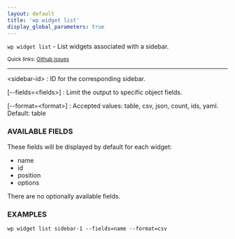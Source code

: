```yaml
---
layout: default
title: 'wp widget list'
display_global_parameters: true
---
```


`wp widget list` - List widgets associated with a sidebar.

<small>Quick links: <a href="https://github.com/wp-cli/wp-cli/issues?q=is%3Aopen+label%3Acommand%3Awidget-list+sort%3Aupdated-desc">Github issues</a></small>

<hr />

&lt;sidebar-id&gt;
: ID for the corresponding sidebar.

[\--fields=&lt;fields&gt;]
: Limit the output to specific object fields.

[\--format=&lt;format&gt;]
: Accepted values: table, csv, json, count, ids, yaml. Default: table

### AVAILABLE FIELDS

These fields will be displayed by default for each widget:

* name
* id
* position
* options

There are no optionally available fields.

### EXAMPLES

    wp widget list sidebar-1 --fields=name --format=csv



